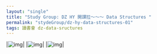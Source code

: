 ```yaml
---
layout: "single"
title: "Study Group: DZ HY 開課拉～～～ Data Structures "
permalink: "stydeGroup/dz-hy-data-structures-01"
tags: 讀書會 dz-data-sructures
---
```


|![img](https://imgur.com/eYLvvFt.png)|
|![img](https://imgur.com/HAsMDpd.png)|
|![img](https://imgur.com/nqMMcLR.png)|